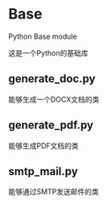 # Base
Python Base module

这是一个Python的基础库

## generate_doc.py
能够生成一个DOCX文档的类

## generate_pdf.py
能够生成PDF文档的类

## smtp_mail.py
能够通过SMTP发送邮件的类
